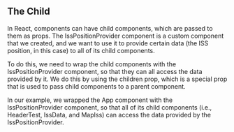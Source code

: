 ## The Child 

In React, components can have child components, which are passed to them as props. The IssPositionProvider component is a custom component that we created, and we want to use it to provide certain data (the ISS position, in this case) to all of its child components.

To do this, we need to wrap the child components with the IssPositionProvider component, so that they can all access the data provided by it. We do this by using the children prop, which is a special prop that is used to pass child components to a parent component.

In our example, we wrapped the App component with the IssPositionProvider component, so that all of its child components (i.e., HeaderTest, IssData, and MapIss) can access the data provided by the IssPositionProvider.
